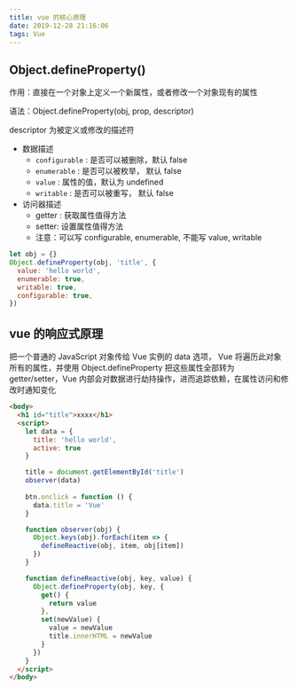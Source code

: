 ```yaml
---
title: vue 的核心原理
date: 2019-12-28 21:16:06
tags: Vue
---
```


## Object.defineProperty()
作用：直接在一个对象上定义一个新属性，或者修改一个对象现有的属性

语法：Object.defineProperty(obj, prop, descriptor)

descriptor 为被定义或修改的描述符

+ 数据描述
  - `configurable` : 是否可以被删除，默认 false
  - `enumerable` : 是否可以被枚举， 默认 false
  - `value` : 属性的值，默认为 undefined
  - `writable` : 是否可以被重写， 默认 false
+ 访问器描述
  - getter : 获取属性值得方法
  - setter: 设置属性值得方法
  - 注意：可以写 configurable, enumerable, 不能写 value, writable
```js
let obj = {}
Object.defineProperty(obj, 'title', {
  value: 'hello world', 
  enumerable: true, 
  writable: true,  
  configurable: true,  
})
```

## vue 的响应式原理

把一个普通的 JavaScript 对象传给 Vue 实例的 data 选项， Vue 将遍历此对象所有的属性，并使用 Object.defineProperty 把这些属性全部转为 getter/setter，Vue 内部会对数据进行劫持操作，进而追踪依赖，在属性访问和修改时通知变化

```html
<body>
  <h1 id="title">xxxx</h1>
  <script> 
    let data = {
      title: 'hello world',
      active: true
    }

    title = document.getElementById('title')
    observer(data)
    
    btn.onclick = function () {
      data.title = 'Vue'
    }

    function observer(obj) {
      Object.keys(obj).forEach(item => {
        defineReactive(obj, item, obj[item])
      })
    }

    function defineReactive(obj, key, value) {
      Object.defineProperty(obj, key, {
        get() {
          return value
        },
        set(newValue) {
          value = newValue
          title.innerHTML = newValue
        }
      })
    }
  </script>
</body>
```

